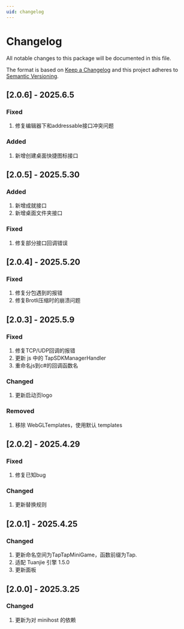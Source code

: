 ```yaml
---
uid: changelog
---
```

# Changelog
All notable changes to this package will be documented in this file.

The format is based on [Keep a Changelog](http://keepachangelog.com/en/1.0.0/)
and this project adheres to [Semantic Versioning](http://semver.org/spec/v2.0.0.html).
## [2.0.6] - 2025.6.5

### Fixed
1. 修复编辑器下和addressable接口冲突问题

### Added
1. 新增创建桌面快捷图标接口

## [2.0.5] - 2025.5.30

### Added
1. 新增成就接口
2. 新增桌面文件夹接口

### Fixed
1. 修复部分接口回调错误

## [2.0.4] - 2025.5.20

### Fixed
1. 修复分包遇到的报错
2. 修复Brotli压缩时的崩溃问题

## [2.0.3] - 2025.5.9

### Fixed
1. 修复TCP/UDP回调的报错
2. 更新 js 中的 TapSDKManagerHandler
3. 重命名js到c#的回调函数名

### Changed
1. 更新启动页logo

### Removed
1. 移除 WebGLTemplates，使用默认 templates

## [2.0.2] - 2025.4.29

### Fixed
1. 修复已知bug

### Changed
1. 更新替换规则

## [2.0.1] - 2025.4.25

### Changed
1. 更新命名空间为TapTapMiniGame，函数前缀为Tap.
2. 适配 Tuanjie 引擎 1.5.0
3. 更新面板

## [2.0.0] - 2025.3.25

### Changed
1. 更新为对 minihost 的依赖
